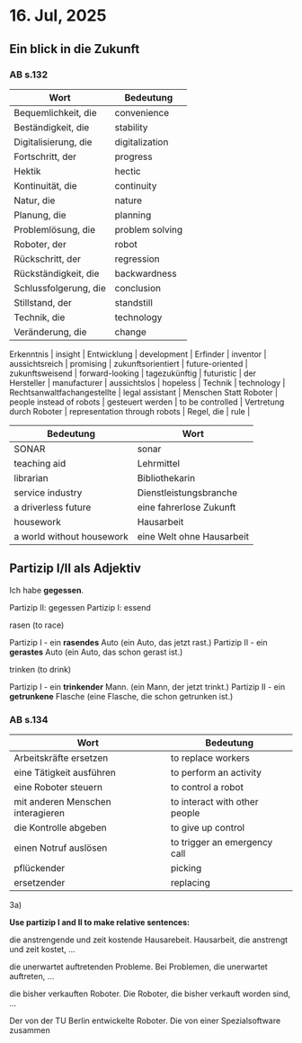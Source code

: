 # 16. Jul, 2025

## Ein blick in die Zukunft

### AB s.132

Wort | Bedeutung     |
---- | ------------- |
Bequemlichkeit, die | convenience |
Beständigkeit, die | stability |
Digitalisierung, die | digitalization |
Fortschritt, der | progress |
Hektik | hectic |
Kontinuität, die | continuity |
Natur, die | nature |
Planung, die | planning |
Problemlösung, die | problem solving |
Roboter, der | robot |
Rückschritt, der | regression |
Rückständigkeit, die | backwardness
Schlussfolgerung, die | conclusion |
Stillstand, der | standstill |
Technik, die | technology |
Veränderung, die | change |



Erkenntnis | insight |
Entwicklung | development |
Erfinder | inventor |
aussichtsreich | promising |
zukunftsorientiert | future-oriented |
zukunftsweisend | forward-looking |
tagezukünftig | futuristic |
der Hersteller | manufacturer |
aussichtslos | hopeless |
Technik | technology |
Rechtsanwaltfachangestellte | legal assistant |
Menschen Statt Roboter | people instead of robots |
gesteuert werden | to be controlled |
Vertretung durch Roboter | representation through robots |
Regel, die | rule |


 Bedeutung | Wort |
-----------|------|
SONAR | sonar |
teaching aid | Lehrmittel |
librarian | Bibliothekarin |
service industry | Dienstleistungsbranche |
a driverless future | eine fahrerlose Zukunft |
housework | Hausarbeit |
a world without housework | eine Welt ohne Hausarbeit |


## Partizip I/II als Adjektiv

Ich habe **gegessen**.

Partizip II: gegessen
Partizip I: essend

rasen (to race)

Partizip I - ein **rasendes** Auto (ein Auto, das jetzt rast.)
Partizip II - ein **gerastes** Auto (ein Auto, das schon gerast ist.)

trinken (to drink)

Partizip I - ein **trinkender** Mann. (ein Mann, der jetzt trinkt.)
Partizip II - ein **getrunkene** Flasche (eine Flasche, die schon getrunken ist.)


### AB s.134

Wort | Bedeutung |
------|-----------|
Arbeitskräfte ersetzen | to replace workers |
eine Tätigkeit ausführen | to perform an activity |
eine Roboter steuern | to control a robot |
mit anderen Menschen interagieren | to interact with other people |
die Kontrolle abgeben | to give up control |
einen Notruf auslösen | to trigger an emergency call |
pflückender | picking |
ersetzender | replacing |
3a)


**Use partizip I and II to make relative sentences:**

die anstrengende und zeit kostende Hausarebeit.
Hausarbeit, die anstrengt und zeit kostet, ...

die unerwartet auftretenden Probleme.
Bei Problemen, die unerwartet auftreten, ...

die bisher verkauften Roboter.
Die Roboter, die bisher verkauft worden sind, ...

Der von der TU Berlin entwickelte Roboter.
Die von einer Spezialsoftware zusammen
